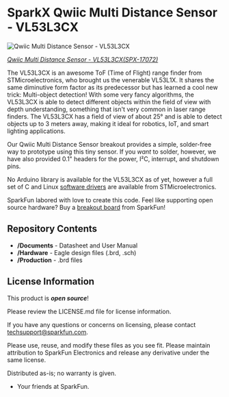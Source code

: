SparkX Qwiic Multi Distance Sensor - VL53L3CX
========================================

![Qwiic Multi Distance Sensor - VL53L3CX](https://cdn.sparkfun.com/assets/parts/1/6/0/3/4/17072-Qwiic_Multi_Distance_Sensor_-_VL53L3CX-01.jpg)

[*Qwiic Multi Distance Sensor - VL53L3CX(SPX-17072)*](https://www.sparkfun.com/products/17072)

The VL53L3CX is an awesome ToF (Time of Flight) range finder from STMicroelectronics, who brought us the venerable VL53L1X. It shares the same diminutive form factor as its predecessor but has learned a cool new trick: Multi-object detection! With some very fancy algorithms, the VL53L3CX is able to detect different objects within the field of view with depth understanding, something that isn't very common in laser range finders. The VL53L3CX has a field of view of about 25° and is able to detect objects up to 3 meters away, making it ideal for robotics, IoT, and smart lighting applications. 

Our Qwiic Multi Distance Sensor breakout provides a simple, solder-free way to prototype using this tiny sensor. If you _want_ to solder, however, we have also provided 0.1" headers for the power, I²C, interrupt, and shutdown pins. 

No Arduino library is available for the VL53L3CX as of yet, however a full set of C and Linux [software drivers](https://www.st.com/content/st_com/en/products/embedded-software/proximity-sensors-software/stsw-img015.html) are available from STMicroelectronics.

SparkFun labored with love to create this code. Feel like supporting open source hardware? 
Buy a [breakout board](https://www.sparkfun.com/products/17072) from SparkFun!

Repository Contents
-------------------

* **/Documents** - Datasheet and User Manual
* **/Hardware** - Eagle design files (.brd, .sch)
* **/Production** - .brd files

License Information
-------------------

This product is _**open source**_! 

Please review the LICENSE.md file for license information. 

If you have any questions or concerns on licensing, please contact techsupport@sparkfun.com.

Please use, reuse, and modify these files as you see fit. Please maintain attribution to SparkFun Electronics and release any derivative under the same license.

Distributed as-is; no warranty is given.

- Your friends at SparkFun.
